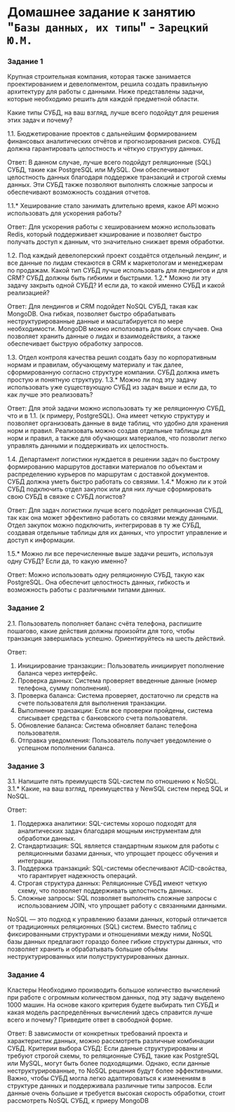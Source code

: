 # Домашнее задание к занятию "`Базы данных, их типы`" - `Зарецкий Ю.М.`

### Задание 1

Крупная строительная компания, которая также занимается проектированием и девелопментом, решила создать правильную архитектуру для работы с данными. Ниже представлены задачи, которые необходимо решить для каждой предметной области.

Какие типы СУБД, на ваш взгляд, лучше всего подойдут для решения этих задач и почему?

1.1. Бюджетирование проектов с дальнейшим формированием финансовых аналитических отчётов и прогнозирования рисков. СУБД должна гарантировать целостность и чёткую структуру данных.

Ответ: В данном случае, лучше всего подойдут реляционные (SQL) СУБД, такие как PostgreSQL или MySQL. Они обеспечивают целостность данных благодаря поддержке транзакций и строгой схемы данных. Эти СУБД также позволяют выполнять сложные запросы и обеспечивают возможность создания отчетов.

1.1.* Хеширование стало занимать длительно время, какое API можно использовать для ускорения работы?

Ответ: Для ускорения работы с хешированием можно использовать Redis, который поддерживает кэширование и позволяет быстро получать доступ к данным, что значительно снижает время обработки.

1.2. Под каждый девелоперский проект создаётся отдельный лендинг, и все данные по лидам стекаются в CRM к маркетологам и менеджерам по продажам. Какой тип СУБД лучше использовать для лендингов и для CRM? СУБД должны быть гибкими и быстрыми.
1.2.* Можно ли эту задачу закрыть одной СУБД? И если да, то какой именно СУБД и какой реализацией?

Ответ: Для лендингов и CRM подойдет NoSQL СУБД, такая как MongoDB. Она гибкая, позволяет быстро обрабатывать неструктурированные данные и масштабируется по мере необходимости.
MongoDB можно исползовать для обоих случаев. Она позволяет хранить данные о лидах и взаимодействиях, а также обеспечивает быструю обработку запросов.

1.3. Отдел контроля качества решил создать базу по корпоративным нормам и правилам, обучающему материалу и так далее, сформированную согласно структуре компании. СУБД должна иметь простую и понятную структуру.
1.3.* Можно ли под эту задачу использовать уже существующую СУБД из задач выше и если да, то как лучше это реализовать?

Ответ: Для этой задачи можно использовать ту же реляционную СУБД, что и в 1.1. (к примеру, PostgreSQL). Она имеет четкую структуру и позволяет организовать данные в виде таблиц, что удобно для хранения норм и правил.
Реализовать можно создав отдельные таблицы для норм и правил, а также для обучающих материалов, что позволит легко управлять данными и поддерживать их целостность.

1.4. Департамент логистики нуждается в решении задач по быстрому формированию маршрутов доставки материалов по объектам и распределению курьеров по маршрутам с доставкой документов. СУБД должна уметь быстро работать со связями.
1.4.* Можно ли к этой СУБД подключить отдел закупок или для них лучше сформировать свою СУБД в связке с СУБД логистов?

Ответ: Для задач логистики лучше всего подойдет реляционная СУБД, так как она может эффективно работать со связями между данными. Отдел закупок можно подключить, интегрировав в ту же СУБД, создавая отдельные таблицы для их данных, что упростит управление и доступ к информации.

1.5.* Можно ли все перечисленные выше задачи решить, используя одну СУБД? Если да, то какую именно?

Ответ: Можно использовать одну реляционную СУБД, такую как PostgreSQL. Она обеспечит целостность данных, гибкость и возможность работы с различными типами данных.

### Задание 2

2.1. Пользователь пополняет баланс счёта телефона, распишите пошагово, какие действия должны произойти для того, чтобы транзакция завершилась успешно. Ориентируйтесь на шесть действий.


Ответ:
1) Инициирование транзакции:: Пользователь инициирует пополнение баланса через интерфейс.
2) Проверка данных: Система проверяет введенные данные (номер телефона, сумму пополнения).
3) Проверка баланса: Система проверяет, достаточно ли средств на счете пользователя для выполнения транзакции.
4) Выполнение транзакции: Если все проверки пройдены, система списывает средства с банковского счета пользователя.
5) Обновление баланса: Система обновляет баланс телефона пользователя.
6) Отправка уведомления: Пользователь получает уведомление о успешном пополнении баланса.


### Задание 3

3.1. Напишите пять преимуществ SQL-систем по отношению к NoSQL.
3.1.* Какие, на ваш взгляд, преимущества у NewSQL систем перед SQL и NoSQL.

Ответ:
1) Поддержка аналитики: SQL-системы хорошо подходят для аналитических задач благодаря мощным инструментам для обработки данных.
2) Стандартизация: SQL является стандартным языком для работы с реляционными базами данных, что упрощает процесс обучения и интеграции.
3) Поддержка транзакций: SQL-системы обеспечивают ACID-свойства, что гарантирует надежность операций.
4) Строгая структура данных: Реляционные СУБД имеют четкую схему, что позволяет поддерживать целостность данных.
5) Сложные запросы: SQL позволяет выполнять сложные запросы с использованием JOIN, что упрощает работу с связанными данными.

NoSQL — это подход к управлению базами данных, который отличается от традиционных реляционных (SQL) систем. Вместо таблиц с фиксированными структурами и отношениями между ними, NoSQL базы данных предлагают гораздо более гибкие структуры данных, 
что позволяет хранить и обрабатывать большие объёмы неструктурированных или полуструктурированных данных.
   
### Задание 4
Кластеры
Необходимо производить большое количество вычислений при работе с огромным количеством данных, под эту задачу выделено 1000 машин.
На основе какого критерия будете выбирать тип СУБД и какая модель распределённых вычислений здесь справится лучше всего и почему?
Приведите ответ в свободной форме.

Ответ:
В зависимости от конкретных требований проекта и характеристик данных, можно рассмотреть различные комбинации СУБД.
Критерии выбора СУБД:
Если данные структурированы и требуют строгой схемы, то реляционные СУБД, такие как PostgreSQL или MySQL, могут быть более подходящими. Однако, если данные неструктурированные, то NoSQL решения будут более эффективными.
Важно, чтобы СУБД могла легко адаптироваться к изменениям в структуре данных и поддерживала различные типы запросов. Если данные очень большие и требуется высокая скорость обработки, стоит рассмотреть NoSQL СУБД, к приеру MongoDB
